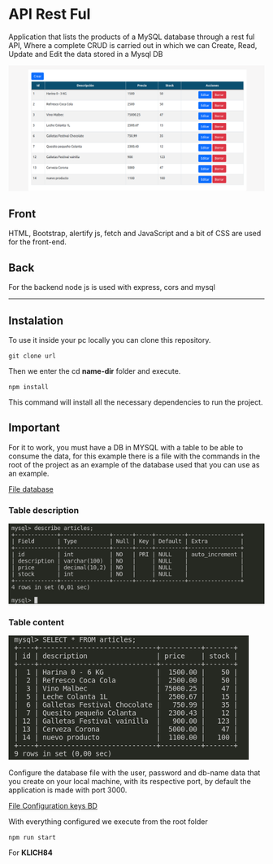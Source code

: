 # API Rest Ful

Application that lists the products of a MySQL database through a rest ful API, Where a complete CRUD is carried out in which we can Create, Read, Update and Edit the data stored in a Mysql DB

![Imagen Aplication](./src/assets/img/AppProducts.png)

## Front

HTML, Bootstrap, alertify js, fetch and JavaScript and a bit of CSS are used for the front-end.

## Back

For the backend node js is used with express, cors and mysql

___

## Instalation

To use it inside your pc locally you can clone this repository.

	git clone url

Then we enter the cd __name-dir__ folder and execute.

	npm install

This command will install all the necessary dependencies to run the project.

## Important

For it to work, you must have a DB in MYSQL with a table to be able to consume the data, for this example there is a file with the commands in the root of the project as an example of the database used that you can use as an example.

[File database](./database/db.sql)

### Table description

![Database Esctructur](./src/assets/img/descriptionTableMysql.png)

### Table content

![Table content](./src/assets/img/tableContent.png)



Configure the database file with the user, password and db-name data that you create on your local machine, with its respective port, by default the application is made with port 3000.

[File Configuration keys BD](./src/keys.js)

With everything configured we execute from the root folder

	npm run start


For **KLICH84**